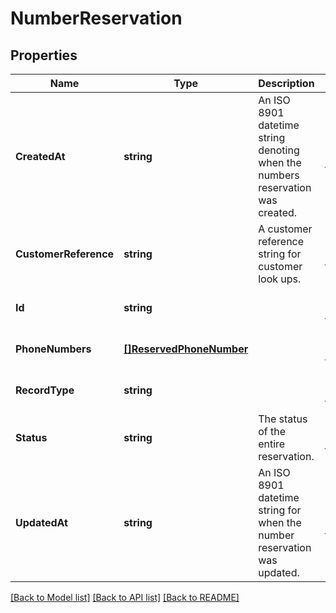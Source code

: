 # NumberReservation

## Properties
Name | Type | Description | Notes
------------ | ------------- | ------------- | -------------
**CreatedAt** | **string** | An ISO 8901 datetime string denoting when the numbers reservation was created. | [optional] [default to null]
**CustomerReference** | **string** | A customer reference string for customer look ups. | [optional] [default to null]
**Id** | **string** |  | [optional] [default to null]
**PhoneNumbers** | [**[]ReservedPhoneNumber**](ReservedPhoneNumber.md) |  | [optional] [default to null]
**RecordType** | **string** |  | [optional] [default to null]
**Status** | **string** | The status of the entire reservation. | [optional] [default to null]
**UpdatedAt** | **string** | An ISO 8901 datetime string for when the number reservation was updated. | [optional] [default to null]

[[Back to Model list]](../README.md#documentation-for-models) [[Back to API list]](../README.md#documentation-for-api-endpoints) [[Back to README]](../README.md)

